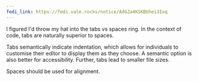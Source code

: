 ```yaml
---
fedi_link: https://fedi.vale.rocks/notice/AdGZa4KSKBUhei3Ioq
---
```


I figured I'd throw my hat into the tabs vs spaces ring. In the context of code, tabs are naturally superior to spaces.

Tabs semantically indicate indentation, which allows for individuals to customise their editor to display them as they choose. A semantic option is also better for accessibility. Further, tabs lead to smaller file sizes.

Spaces should be used for alignment.
